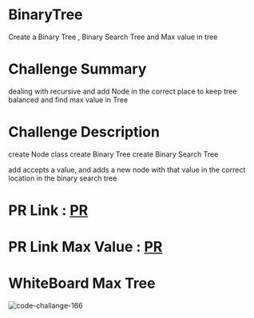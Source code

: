 # BinaryTree
Create a Binary Tree , Binary Search Tree and Max value in tree

# Challenge Summary
dealing with recursive and add Node in the correct place to keep tree balanced and find max value in Tree

# Challenge Description
  create Node class create Binary Tree create Binary Search Tree

   add
   accepts a value, and adds a new node with that value in the correct location in the binary search tree
   

# PR Link : [PR](https://github.com/hind-hb/data-structures-and-algorithms2/pull/15/commits/a27010f9b27358b117f553497b3332f9f171344e)
# PR Link Max Value : [PR](https://github.com/hind-hb/data-structures-and-algorithms2/pull/16/commits/2c9ad23c28d3b9ea43a97f3b0fd57103f55494f5)

# WhiteBoard Max Tree

![code-challange-166](https://user-images.githubusercontent.com/75991604/162644682-5a683ef9-de92-4221-a29e-20334b0e3999.png)
